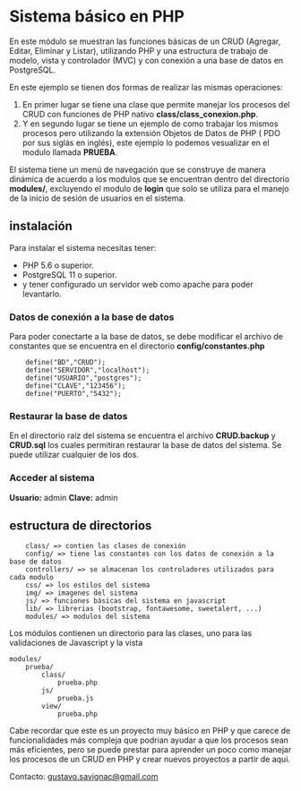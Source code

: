 # Sistema básico en PHP

En este módulo se muestran las funciones básicas de un CRUD (Agregar, Editar, Eliminar y Listar), utilizando PHP y una estructura de trabajo de modelo, vista y controlador (MVC) y con conexión a una base de datos en PostgreSQL.

En este ejemplo se tienen dos formas de realizar las mismas operaciones:

1. En primer lugar se tiene una clase que permite manejar los procesos del CRUD con funciones de PHP nativo **class/class_conexion.php**. 
2. Y en segundo lugar se tiene un ejemplo de como trabajar los mismos procesos pero utilizando la extensión Objetos de Datos de PHP ( PDO por sus siglás en inglés), este ejemplo lo podemos vesualizar en el modulo llamada **PRUEBA**.

El sistema tiene un menú de navegación que se construye de manera dinámica de acuerdo a los modulos que se encuentran dentro del directorio **modules/**, excluyendo el modulo de **login** que solo se utiliza para el manejo de la inicio de sesión de usuarios en el sistema.


## instalación

Para instalar el sistema necesitas tener:

* PHP 5.6 o superior.
* PostgreSQL 11 o superior.
* y tener configurado un servidor web como apache para poder levantarlo.

### Datos de conexión a la base de datos

Para poder conectarte a la base de datos, se debe modificar el archivo de constantes que se encuentra en el directorio **config/constantes.php**

```
    define("BD","CRUD");
    define("SERVIDOR","localhost");
    define("USUARIO","postgres");
    define("CLAVE","123456");
    define("PUERTO","5432");
```

### Restaurar la base de datos

En el directorio raíz del sistema se encuentra el archivo **CRUD.backup** y **CRUD.sql** los cuales permitiran restaurar la base de datos del sistema. Se puede utilizar cualquier de los dos.

### Acceder al sistema

**Usuario:** admin
**Clave:** admin

## estructura de directorios

```
	class/ => contien las clases de conexión
	config/ => tiene las constantes con los datos de conexión a la base de datos
	controllers/ => se almacenan los controladores utilizados para cada modulo
	css/ => los estilos del sistema
	img/ => imagenes del sistema
	js/ => funciones básicas del sistema en javascript
	lib/ => librerias (bootstrap, fontawesome, sweetalert, ...)
	modules/ => modulos del sistema
```

Los módulos contienen un directorio para las clases, uno para las validaciones de Javascript y la vista

```
modules/
	prueba/
		class/
			prueba.php
		js/
			prueba.js
		view/
			prueba.php
```

Cabe recordar que este es un proyecto muy básico en PHP y que carece de funcionalidades más compleja que podrian ayudar a que los procesos sean más eficientes, pero se puede prestar para aprender un poco como manejar los procesos de un CRUD en PHP y crear nuevos proyectos a partir de aqui.

Contacto: gustavo.savignac@gmail.com
